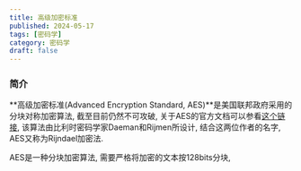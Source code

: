 ```yaml
---
title: 高级加密标准
published: 2024-05-17
tags: [密码学]
category: 密码学
draft: false
---
```


### 简介

**高级加密标准(Advanced Encryption Standard, AES)**是美国联邦政府采用的分块对称加密算法, 截至目前仍然不可攻破, 关于AES的官方文档可以参看[这个链接](https://doi.org/10.6028/NIST.FIPS.197-upd1), 该算法由比利时密码学家Daeman和Rijmen所设计, 结合这两位作者的名字, AES又称为Rijndael加密法. 

AES是一种分块加密算法, 需要严格将加密的文本按128bits分块, 

